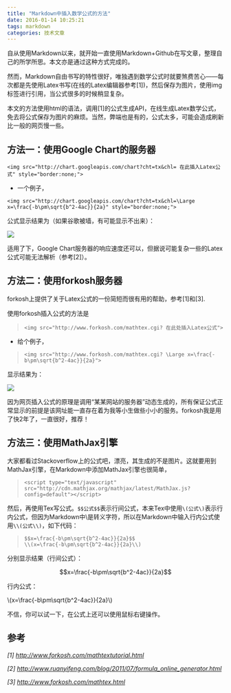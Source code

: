 ```yaml
---
title: "Markdown中插入数学公式的方法"
date: 2016-01-14 10:25:21
tags: markdown
categories: 技术文章
---
```



自从使用Markdown以来，就开始一直使用Markdown+Github在写文章，整理自己的所学所思。本文亦是通过这种方式完成的。

然而，Markdown自由书写的特性很好，唯独遇到数学公式时就要煞费苦心——每次都是先使用Latex书写(在线的Latex编辑器参考[1])，然后保存为图片，使用img标签进行引用，当公式很多的时候稍显复杂。

本文的方法使用html的语法，调用[1]的公式生成API，在线生成Latex数学公式，免去将公式保存为图片的麻烦。当然，弊端也是有的，公式太多，可能会造成刷新比一般的网页慢一些。  

## 方法一：使用Google Chart的服务器 ##

`<img src="http://chart.googleapis.com/chart?cht=tx&chl= 在此插入Latex公式" style="border:none;">`  

- 一个例子，

`<img src="http://chart.googleapis.com/chart?cht=tx&chl=\Large x=\frac{-b\pm\sqrt{b^2-4ac}}{2a}" style="border:none;">`  

公式显示结果为（如果谷歌被墙，有可能显示不出来）：

<img src="http://chart.googleapis.com/chart?cht=tx&chl=\Large x=\frac{-b\pm\sqrt{b^2-4ac}}{2a}" style="border:none;">


适用了下，Google Chart服务器的响应速度还可以，但据说可能复杂一些的Latex公式可能无法解析（参考[2]）。

## 方法二：使用forkosh服务器 ##

forkosh上提供了关于Latex公式的一份简短而很有用的帮助，参考[1]和[3].

使用forkosh插入公式的方法是  

>`<img src="http://www.forkosh.com/mathtex.cgi? 在此处插入Latex公式">`

- 给个例子，

>`<img src="http://www.forkosh.com/mathtex.cgi? \Large x=\frac{-b\pm\sqrt{b^2-4ac}}{2a}">`  

显示结果为：  

<img src="http://www.forkosh.com/mathtex.cgi? \Large x=\frac{-b\pm\sqrt{b^2-4ac}}{2a}">  

因为网页插入公式的原理是调用“某某网站的服务器”动态生成的，所有保证公式正常显示的前提是该网址能一直存在着为我等小生做些小小的服务。forkosh我是用了快2年了，一直很好，推荐！

## 方法三：使用MathJax引擎 ##

大家都看过Stackoverflow上的公式吧，漂亮，其生成的不是图片。这就要用到MathJax引擎，在Markdown中添加MathJax引擎也很简单，

<script type="text/javascript" src="http://cdn.mathjax.org/mathjax/latest/MathJax.js?config=default"></script>

>`<script type="text/javascript" src="http://cdn.mathjax.org/mathjax/latest/MathJax.js?config=default"></script>`  

然后，再使用Tex写公式。`$$公式$$`表示行间公式，本来Tex中使用`\(公式\)`表示行内公式，但因为Markdown中\是转义字符，所以在Markdown中输入行内公式使用`\\(公式\\)`，如下代码：

>`$$x=\frac{-b\pm\sqrt{b^2-4ac}}{2a}$$`  
>`\\(x=\frac{-b\pm\sqrt{b^2-4ac}}{2a}\\)`  

分别显示结果（行间公式）：

$$x=\frac{-b\pm\sqrt{b^2-4ac}}{2a}$$

行内公式：

\\(x=\frac{-b\pm\sqrt{b^2-4ac}}{2a}\\)

不信，你可以试一下，在公式上还可以使用鼠标右键操作。

## 参考 ##

*[1] http://www.forkosh.com/mathtextutorial.html*

*[2] http://www.ruanyifeng.com/blog/2011/07/formula_online_generator.html*

*[3] http://www.forkosh.com/mathtex.html*